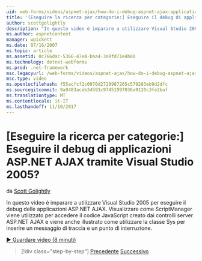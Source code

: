 ```yaml
---
uid: web-forms/videos/aspnet-ajax/how-do-i-debug-aspnet-ajax-applications-using-visual-studio-2005
title: '[Eseguire la ricerca per categorie:] Eseguire il debug di applicazioni ASP.NET AJAX tramite Visual Studio 2005? | Microsoft Docs'
author: scottgolightly
description: "In questo video è imparare a utilizzare Visual Studio 2005 per eseguire il debug delle applicazioni ASP.NET AJAX. Visualizzare come ScriptManager viene utilizzato per accedere a JavaScript..."
ms.author: aspnetcontent
manager: wpickett
ms.date: 07/16/2007
ms.topic: article
ms.assetid: 0c766dac-5366-47e4-baa4-3a9fd71e4b80
ms.technology: dotnet-webforms
ms.prod: .net-framework
msc.legacyurl: /web-forms/videos/aspnet-ajax/how-do-i-debug-aspnet-ajax-applications-using-visual-studio-2005
msc.type: video
ms.openlocfilehash: f55acfcf2c0970d2729987265c579283eb9d2dfc
ms.sourcegitcommit: 9a9483aceb34591c97451997036a9120c3fe2baf
ms.translationtype: MT
ms.contentlocale: it-IT
ms.lasthandoff: 11/10/2017
---
```

<a name="how-do-i-debug-aspnet-ajax-applications-using-visual-studio-2005"></a>[Eseguire la ricerca per categorie:] Eseguire il debug di applicazioni ASP.NET AJAX tramite Visual Studio 2005?
====================
da [Scott Golightly](https://github.com/scottgolightly)

In questo video è imparare a utilizzare Visual Studio 2005 per eseguire il debug delle applicazioni ASP.NET AJAX. Visualizzare come ScriptManager viene utilizzato per accedere il codice JavaScript creato dai controlli server ASP.NET AJAX e viene anche illustrato come utilizzare la classe Sys per inserire un messaggio di traccia e un punto di interruzione.

[&#9654; Guardare video (8 minuti)](https://channel9.msdn.com/Blogs/ASP-NET-Site-Videos/how-do-i-debug-aspnet-ajax-applications-using-visual-studio-2005)

>[!div class="step-by-step"]
[Precedente](how-do-i-use-the-aspnet-ajax-profile-services.md)
[Successivo](how-do-i-build-a-custom-aspnet-ajax-server-control.md)
